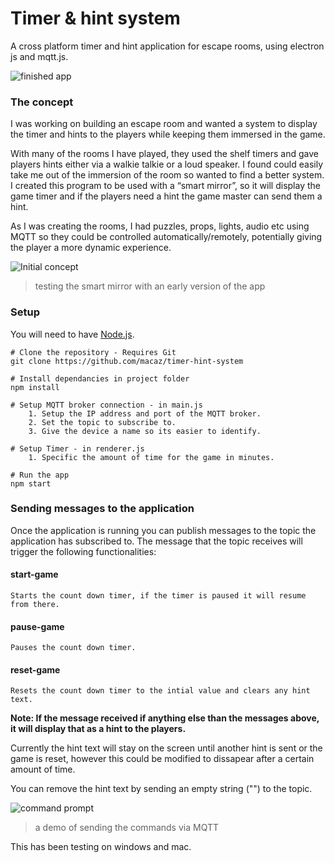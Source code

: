 # Timer & hint system
A cross platform timer and hint application for escape rooms, using electron js and mqtt.js.

![finished app](https://iili.io/FEq6zl.md.jpg)

### The concept
I was working on building an escape room and wanted a system to display the timer and hints to the players while keeping them immersed in the game.

With many of the rooms I have played, they used the shelf timers and gave players hints either via a walkie talkie or a loud speaker. I found could easily take me out of the immersion of the room so wanted to find a better system.
I created this program to be used with a “smart mirror”, so it will display the game timer and if the players need a hint the game master can send them a hint.

As I was creating the rooms, I had puzzles, props, lights, audio etc using MQTT so they could be controlled automatically/remotely, potentially giving the player a more dynamic experience.

![Initial concept](https://iili.io/FEqU5G.md.jpg)
> testing the smart mirror with an early version of the app

### Setup

You will need to have [Node.js](https://nodejs.org/en/download/).

```
# Clone the repository - Requires Git
git clone https://github.com/macaz/timer-hint-system

# Install dependancies in project folder
npm install

# Setup MQTT broker connection - in main.js
    1. Setup the IP address and port of the MQTT broker.
    2. Set the topic to subscribe to.
    3. Give the device a name so its easier to identify.

# Setup Timer - in renderer.js
    1. Specific the amount of time for the game in minutes.

# Run the app
npm start
```

### Sending messages to the application

Once the application is running you can publish messages to the topic the application has subscribed to.
The message that the topic receives will trigger the following functionalities:

#### start-game
```
Starts the count down timer, if the timer is paused it will resume from there.
```

#### pause-game
```
Pauses the count down timer.
```

#### reset-game
```
Resets the count down timer to the intial value and clears any hint text.
```

**Note: If the message received if anything else than the messages above, it will display that as a hint to the players.**

Currently the hint text will stay on the screen until another hint is sent or the game is reset, however this could be modified to dissapear after a certain amount of time.

You can remove the hint text by sending an empty string ("") to the topic.


![command prompt](https://iili.io/FEqPX2.md.jpg)
> a demo of sending the commands via MQTT

This has been testing on windows and mac.